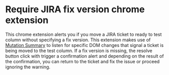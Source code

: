 # Require JIRA fix version chrome extension
This chrome extension alerts you if you move a JIRA ticket to ready to test column without specifying a fix version. This extension makes use of [Mutation Summary](https://github.com/rafaelw/mutation-summary) to listen for specific DOM changes that signal a ticket is being moved to the test column. If a fix version is missing, the resolve button click with trigger a confirmation alert and depending on the result of the confirmation, you can return to the ticket and fix the issue or proceed ignoring the warning. 
